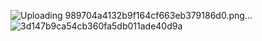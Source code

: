 ![Uploading 989704a4132b9f164cf663eb379186d0.png…]()
![3d147b9ca54cb360fa5db011ade40d9a](https://github.com/user-attachments/assets/d5502e43-c60e-4505-9c22-b76e118eecf7)
